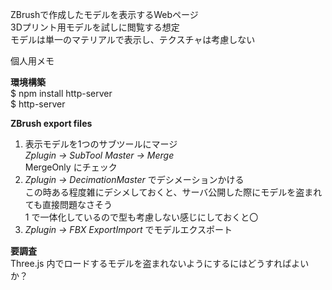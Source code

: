 ZBrushで作成したモデルを表示するWebページ<br>
3Dプリント用モデルを試しに閲覧する想定<br>
モデルは単一のマテリアルで表示し、テクスチャは考慮しない<br>

個人用メモ<br>

**環境構築**<br>
$ npm install http-server<br>
$ http-server<br>

**ZBrush export files**<br>
1. 表示モデルを1つのサブツールにマージ<br>
   *Zplugin -> SubTool Master -> Merge*<br>
   MergeOnly にチェック<br>
2. *Zplugin -> DecimationMaster* でデシメーションかける<br>
   この時ある程度雑にデシメしておくと、サーバ公開した際にモデルを盗まれても直接問題なさそう<br>
   1 で一体化しているので型も考慮しない感じにしておくと〇<br>
3. *Zplugin -> FBX ExportImport* でモデルエクスポート<br>

**要調査**<br>
Three.js 内でロードするモデルを盗まれないようにするにはどうすればよいか？<br>
